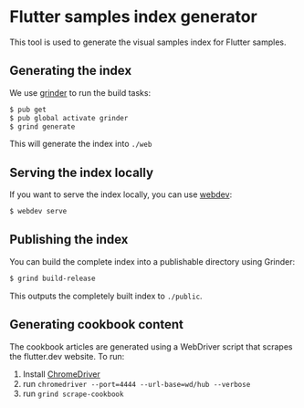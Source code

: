 # Flutter samples index generator

This tool is used to generate the visual samples index for Flutter samples.

## Generating the index

We use [grinder](https://pub.dev/packages/grinder) to run the build tasks:

```bash
$ pub get
$ pub global activate grinder
$ grind generate
```

This will generate the index into `./web`

## Serving the index locally

If you want to serve the index locally, you can use
[webdev](https://pub.dev/packages/webdev):

```bash
$ webdev serve
```

## Publishing the index

You can build the complete index into a publishable directory using Grinder:

```bash
$ grind build-release
```

This outputs the completely built index to `./public`.

## Generating cookbook content

The cookbook articles are generated using a WebDriver script that scrapes the
flutter.dev website. To run:

1. Install [ChromeDriver](https://chromedriver.chromium.org/downloads)
2. run `chromedriver --port=4444 --url-base=wd/hub --verbose`
3. run `grind scrape-cookbook`
